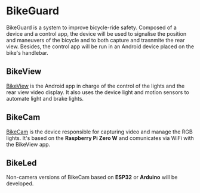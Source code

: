 # BikeGuard
BikeGuard is a system to improve bicycle-ride safety. Composed of a device and a control app, the device will be used to signalise the position and maneuvers of the bicycle and to both capture and trasnmite the rear view. Besides, the control app will be run in an Android device placed on the bike's handlebar.

## BikeView
[BikeView](https://github.com/yosorg/bike-view) is the Android app in charge of the control of the lights and the rear view video display. It also uses the device light and motion sensors to automate light and brake lights.

## BikeCam
[BikeCam](https://github.com/yosorg/bike-cam) is the device responsible for capturing video and manage the RGB lights. It's based on the **Raspberry Pi Zero W** and comunicates via WiFi with the BikeView app.

## BikeLed
Non-camera versions of BikeCam based on **ESP32** or **Arduino** will be developed.
